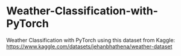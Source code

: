 # Weather-Classification-with-PyTorch
 Weather Classification with PyTorch using this dataset from Kaggle:
 https://www.kaggle.com/datasets/jehanbhathena/weather-dataset
